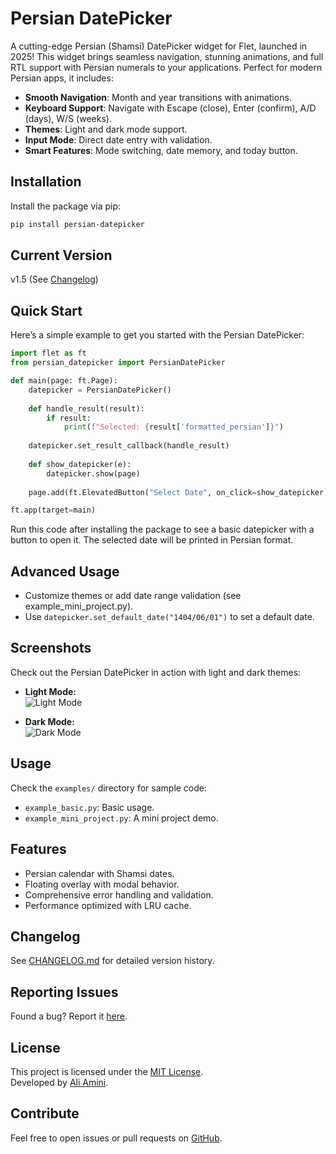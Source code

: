 # Persian DatePicker

A cutting-edge Persian (Shamsi) DatePicker widget for Flet, launched in 2025! This widget brings seamless navigation, stunning animations, and full RTL support with Persian numerals to your applications. Perfect for modern Persian apps, it includes:

- **Smooth Navigation**: Month and year transitions with animations.
- **Keyboard Support**: Navigate with Escape (close), Enter (confirm), A/D (days), W/S (weeks).
- **Themes**: Light and dark mode support.
- **Input Mode**: Direct date entry with validation.
- **Smart Features**: Mode switching, date memory, and today button.

## Installation
Install the package via pip:
```bash
pip install persian-datepicker
```

## Current Version
v1.5 (See [Changelog](https://github.com/AliAminiCode/persian-datepicker/blob/master/CHANGELOG.md))

## Quick Start
Here’s a simple example to get you started with the Persian DatePicker:

```python
import flet as ft
from persian_datepicker import PersianDatePicker

def main(page: ft.Page):
    datepicker = PersianDatePicker()
    
    def handle_result(result):
        if result:
            print(f"Selected: {result['formatted_persian']}")
    
    datepicker.set_result_callback(handle_result)
    
    def show_datepicker(e):
        datepicker.show(page)
    
    page.add(ft.ElevatedButton("Select Date", on_click=show_datepicker))

ft.app(target=main)
```
Run this code after installing the package to see a basic datepicker with a button to open it. The selected date will be printed in Persian format.

## Advanced Usage

- Customize themes or add date range validation (see example_mini_project.py).
- Use `datepicker.set_default_date("1404/06/01")` to set a default date.

## Screenshots
Check out the Persian DatePicker in action with light and dark themes:

- **Light Mode:**  
  ![Light Mode](screenshots/light_mode_landscape.png)

- **Dark Mode:**  
  ![Dark Mode](screenshots/dark_mode_landscape.png)

## Usage
Check the `examples/` directory for sample code:
- `example_basic.py`: Basic usage.
- `example_mini_project.py`: A mini project demo.

## Features
- Persian calendar with Shamsi dates.
- Floating overlay with modal behavior.
- Comprehensive error handling and validation.
- Performance optimized with LRU cache.

## Changelog
See [CHANGELOG.md](https://github.com/AliAminiCode/persian-datepicker/blob/master/CHANGELOG.md) for detailed version history.

## Reporting Issues
Found a bug? Report it [here](https://github.com/AliAminiCode/persian-datepicker/issues).

## License
This project is licensed under the [MIT License](https://github.com/AliAminiCode/persian-datepicker/blob/master/LICENSE).  
Developed by [Ali Amini](mailto:aliamini9728@gmail.com).

## Contribute
Feel free to open issues or pull requests on [GitHub](https://github.com/AliAminiCode/persian-datepicker).
